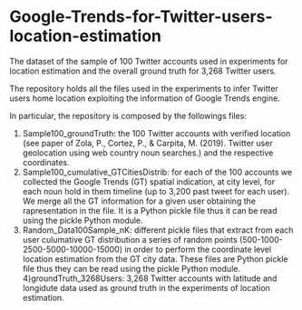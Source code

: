 # Google-Trends-for-Twitter-users-location-estimation
The dataset of the sample of 100 Twitter accounts used in experiments for location estimation and the overall ground truth for 3,268 Twitter users.

The repository holds all the files used in the experiments to infer Twitter users home location exploiting the information of Google Trends engine.

In particular, the repository is composed by the followings files:
1) Sample100_groundTruth: the 100 Twitter accounts with verified location (see paper of Zola, P., Cortez, P., & Carpita, M. (2019). Twitter user geolocation using web country noun searches.) and the respective coordinates.
2) Sample100_cumulative_GTCitiesDistrib: for each of the 100 accounts we collected the Google Trends (GT) spatial indication, at city level, for each noun hold in them timeline (up to 3,200 past tweet for each user). We merge all the GT information for a given user obtaining the rapresentation in the file. It is a Python pickle file thus it can be read using the pickle Python module.
3) Random_Data100Sample_nK: different pickle files that extract from each user culumative GT distribution a series of random points (500-1000-2500-5000-10000-15000) in order to perform the coordinate level location estimation from the GT city data. These files are Python pickle file thus they can be read using the pickle Python module.
4)groundTruth_3268Users: 3,268 Twitter accounts with latitude and longidute data used as ground truth in the experiments of location estimation. 


